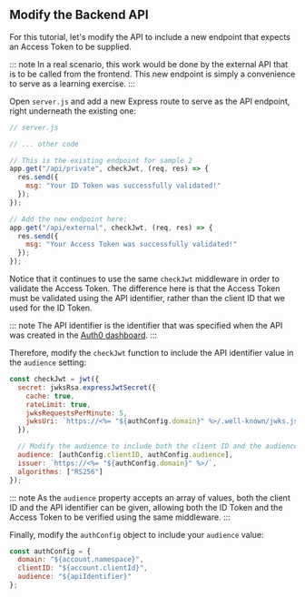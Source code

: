 <!-- markdownlint-disable MD002 MD041 -->

## Modify the Backend API

For this tutorial, let's modify the API to include a new endpoint that expects an Access Token to be supplied.

::: note
In a real scenario, this work would be done by the external API that is to be called from the frontend. This new endpoint is simply a convenience to serve as a learning exercise.
:::

Open `server.js` and add a new Express route to serve as the API endpoint, right underneath the existing one:

```js
// server.js

// ... other code

// This is the existing endpoint for sample 2
app.get("/api/private", checkJwt, (req, res) => {
  res.send({
    msg: "Your ID Token was successfully validated!"
  });
});

// Add the new endpoint here:
app.get("/api/external", checkJwt, (req, res) => {
  res.send({
    msg: "Your Access Token was successfully validated!"
  });
});
```

Notice that it continues to use the same `checkJwt` middleware in order to validate the Access Token. The difference here is that the Access Token must be validated using the API identifier, rather than the client ID that we used for the ID Token.

::: note
The API identifier is the identifier that was specified when the API was created in the <a href="${manage_url}/#/apis" target="_blank" rel="noreferrer">Auth0 dashboard</a>.
:::

Therefore, modify the `checkJwt` function to include the API identifier value in the `audience` setting:

```js
const checkJwt = jwt({
  secret: jwksRsa.expressJwtSecret({
    cache: true,
    rateLimit: true,
    jwksRequestsPerMinute: 5,
    jwksUri: `https://<%= "${authConfig.domain}" %>/.well-known/jwks.json`
  }),

  // Modify the audience to include both the client ID and the audience from configuration in an array
  audience: [authConfig.clientID, authConfig.audience],
  issuer: `https://<%= "${authConfig.domain}" %>/`,
  algorithms: ["RS256"]
});
```

::: note
As the `audience` property accepts an array of values, both the client ID and the API identifier can be given, allowing both the ID Token and the Access Token to be verified using the same middleware.
:::

Finally, modify the `authConfig` object to include your `audience` value:

```js
const authConfig = {
  domain: "${account.namespace}",
  clientID: "${account.clientId}",
  audience: "${apiIdentifier}"
};
```

